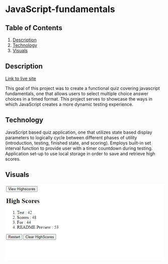 # JavaScript-fundamentals

## Table of Contents
1. [Description](#description)
2. [Technology](#technology)
3. [Visuals](#visuals)

## Description
[Link to live site](https://zachattack221.github.io/JavaScript-fundamentals/)

This goal of this project was to create a functional quiz covering javascript fundamentals, one that allows users to select multiple choice answer choices in a timed format. 
This project serves to showcase the ways in which JavaScript creates a more dynamic testing experience.

## Technology
JavaScript based quiz application, one that utilizes state based display parameters to logically cycle between different phases of utility (introduction, testing, finished state, and scoring). Employs built-in set interval function to provide user with a timer countdown during testing. Application set-up to use local storage in order to save and retrieve high scores.
## Visuals
![Javascript-fundamentals](./assets/Screenshot%202022-08-24%20022109.png)